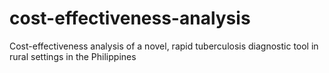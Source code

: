# cost-effectiveness-analysis
Cost-effectiveness analysis of a novel, rapid tuberculosis diagnostic tool in rural settings in the Philippines

